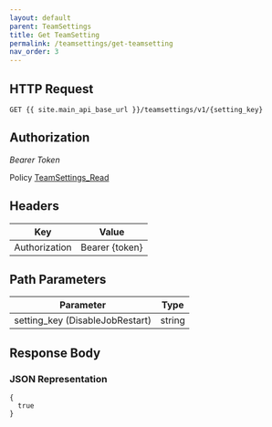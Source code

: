 ```yaml
---
layout: default
parent: TeamSettings
title: Get TeamSetting
permalink: /teamsettings/get-teamsetting
nav_order: 3
---
```



## HTTP Request

```
GET {{ site.main_api_base_url }}/teamsettings/v1/{setting_key}
```


## Authorization

*Bearer Token*

Policy
[TeamSettings_Read]({{site.url}}{{site.baseurl}}/authentication/policies#teamsettings_read)


## Headers

| Key     | Value        |
| ----------- | ----------- |
| Authorization | Bearer {token}      |

## Path Parameters


| Parameter   | Type        |
| ----------- | ----------- |
| setting_key (DisableJobRestart) | string      |


## Response Body
### JSON Representation
```
{
  true
}
```

